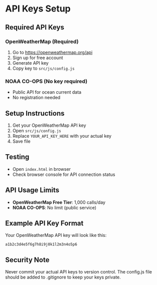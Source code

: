 # API Keys Setup

## Required API Keys

### OpenWeatherMap (Required)
1. Go to https://openweathermap.org/api
2. Sign up for free account
3. Generate API key
4. Copy key to `src/js/config.js`

### NOAA CO-OPS (No key required)
- Public API for ocean current data
- No registration needed

## Setup Instructions
1. Get your OpenWeatherMap API key
2. Open `src/js/config.js`
3. Replace `YOUR_API_KEY_HERE` with your actual key
4. Save file

## Testing
- Open `index.html` in browser
- Check browser console for API connection status

## API Usage Limits
- **OpenWeatherMap Free Tier**: 1,000 calls/day
- **NOAA CO-OPS**: No limit (public service)

## Example API Key Format
Your OpenWeatherMap API key will look like this:
```
a1b2c3d4e5f6g7h8i9j0k1l2m3n4o5p6
```

## Security Note
Never commit your actual API keys to version control. The config.js file should be added to .gitignore to keep your keys private.
